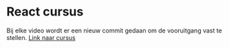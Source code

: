 # React cursus
 Bij elke video wordt er een nieuw commit gedaan om de vooruitgang vast te stellen.
[Link naar cursus](https://www.udemy.com/course/react-the-complete-guide-incl-redux/)
